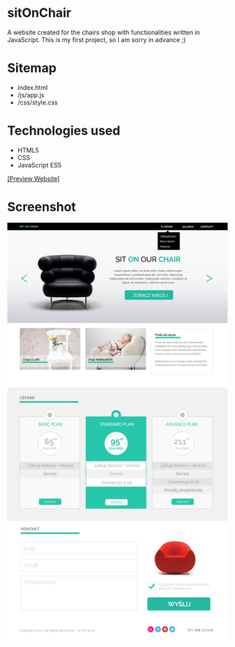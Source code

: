 # sitOnChair
A website created for the chairs shop with functionalities written in JavaScript. This is my first project, so I am sorry in advance ;) 

# Sitemap
* index.html
* /js/app.js
* /css/style.css

# Technologies used

* HTML5
* CSS
* JavaScript ES5

[[Preview Website]](https://isthatthedeer.github.io/sitOnChair)

# Screenshot

![Image](https://github.com/isthatthedeer/sitOnChair/blob/master/assests/website.png)